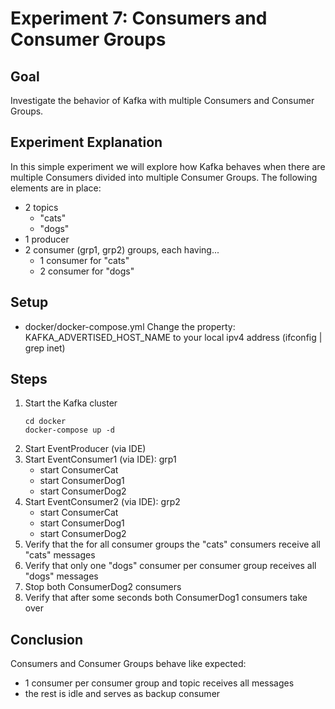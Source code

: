 # Experiment 7: Consumers and Consumer Groups

## Goal
Investigate the behavior of Kafka with multiple Consumers and Consumer Groups.

## Experiment Explanation
In this simple experiment we will explore how Kafka behaves when there are multiple Consumers divided into multiple Consumer Groups.
The following elements are in place:
* 2 topics
  * "cats"
  * "dogs"
* 1 producer
* 2 consumer (grp1, grp2) groups, each having...
  * 1 consumer for "cats"
  * 2 consumer for "dogs"

## Setup
* docker/docker-compose.yml Change the property: KAFKA_ADVERTISED_HOST_NAME to your local ipv4 address (ifconfig | grep
  inet)

## Steps
1. Start the Kafka cluster
    ```
    cd docker
    docker-compose up -d
    ```
2. Start EventProducer (via IDE)
3. Start EventConsumer1 (via IDE): grp1
   * start ConsumerCat
   * start ConsumerDog1
   * start ConsumerDog2
4. Start EventConsumer2 (via IDE): grp2
   * start ConsumerCat
   * start ConsumerDog1
   * start ConsumerDog2
5. Verify that the for all consumer groups the "cats" consumers receive all "cats" messages
6. Verify that only one "dogs" consumer per consumer group receives all "dogs" messages
7. Stop both ConsumerDog2 consumers
8. Verify that after some seconds both ConsumerDog1 consumers take over

## Conclusion
Consumers and Consumer Groups behave like expected:
* 1 consumer per consumer group and topic receives all messages
* the rest is idle and serves as backup consumer